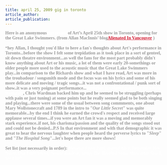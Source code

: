 ```yaml
---
title: april 25, 2009 gig in toronto
article_author: 
article_publication: 
---
```

<span style="-webkit-border-horizontal-spacing: 2px; -webkit-border-vertical-spacing: 2px; color: #000000" class="Apple-style-span"><span style="font-weight: bold; font-family: 'Times New Roman'; color: #999999" class="Apple-style-span"><span style="color: #ffffff"><span style="color: #999999">Here is an anonymous&nbsp;<span style="color: #ffffff"><i>fan review</i></span>&nbsp;of Art&rsquo;s April 25th show in Toronto, opening for the Great Lake Swimmers. (from Allan MacInnis&rsquo; blog<a href="http://www.alienatedinvancouver.blogspot.com/" style="color: #d11129" target="_self">Alienated In Vancouver</a>&nbsp;)</span></span></span><span style="font-weight: bold; font-family: 'Times New Roman'; color: #999999" class="Apple-style-span"><span style="color: #ffffff"><br /><br /><span style="color: #999999" class="Apple-style-span">&ldquo;hey Allan, I thought you'd like to here a fan's thoughts about Art's performance in Toronto...before the show I felt some trepidation as it took place in a sort of genteel, sit down theatre environment...as well the fans for the most part probably didn't know anything about Art or his music, a lot of them were early 20-somethings or older people more used to the acoustic music that the Great Lake Swimmers play...in comparison to the Richards show and what I have read, Art was more in the troubadour / songsmith mode and the focus was on his lyrics and some of his more delicate and moving / tragic songs...it was not a confrontational / punk sort of show..it was a very poignant performance...</span>Surprise!&nbsp;<span style="font-style: italic" class="Apple-style-span">He played guitar for the whole 9 song set</span></span><span>, Chris Wardman backed him up and he seemed to be struggling (perhaps with pain or just tuning) at some points but he really seemed glad to be both singing and playing...there were some of the usual between song commments, one about Mary Wollstonecraft and 1789 in the intro to &quot;<i>Our Little Secret</i>&quot; was quite memorable...by the end I think he earned the crowd's respect and received large applause several times...if you were an Art fan it was a moving and memorably stark experience..if not, his charisma/passion and the quality of the songs stood out and could not be denied...P.S In that environment and with that demographic it was great to hear the nervous laughter when people heard the perverse lyrics to &quot;<i>Sleep</i>&quot; and &quot;<i>The Hospital Song</i>&quot;...let's hope there are more shows!&nbsp;<br /><br />Set list (not necessarily in order):</span><span style="color: #ffffff">&nbsp;<i>Message From Paul, Buried Alive, Remember Her Name, Our Little Secret, Sexual Roulette, Sleep, The Hospital Song, More Blue Shock, Sin City</i>&rdquo;</span></span></span>
